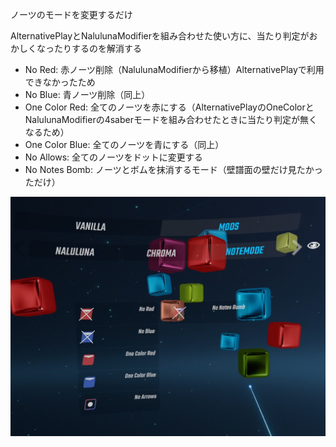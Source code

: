 ノーツのモードを変更するだけ

AlternativePlayとNalulunaModifierを組み合わせた使い方に、当たり判定がおかしくなったりするのを解消する

- No Red: 赤ノーツ削除（NalulunaModifierから移植）AlternativePlayで利用できなかったため
- No Blue: 青ノーツ削除（同上）
- One Color Red: 全てのノーツを赤にする（AlternativePlayのOneColorとNalulunaModifierの4saberモードを組み合わせたときに当たり判定が無くなるため）
- One Color Blue: 全てのノーツを青にする（同上）
- No Allows: 全てのノーツをドットに変更する
- No Notes Bomb: ノーツとボムを抹消するモード（壁譜面の壁だけ見たかっただけ）

![NoteMode](https://raw.githubusercontent.com/nullpon16tera/nullpon16tera.github.io/master/NoteMode/note_mode.png "NoteMode Modifier")
